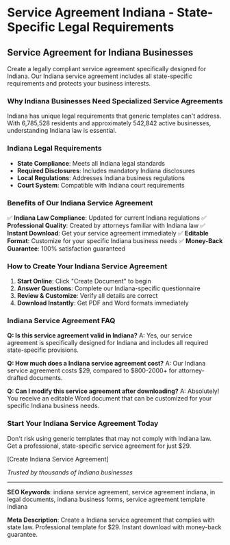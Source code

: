 # Service Agreement Indiana - State-Specific Legal Requirements

## Service Agreement for Indiana Businesses

Create a legally compliant service agreement specifically designed for Indiana. Our Indiana service agreement includes all state-specific requirements and protects your business interests.

### Why Indiana Businesses Need Specialized Service Agreements

Indiana has unique legal requirements that generic templates can't address. With 6,785,528 residents and approximately 542,842 active businesses, understanding Indiana law is essential.

### Indiana Legal Requirements

- **State Compliance**: Meets all Indiana legal standards
- **Required Disclosures**: Includes mandatory Indiana disclosures
- **Local Regulations**: Addresses Indiana business regulations
- **Court System**: Compatible with Indiana court requirements

### Benefits of Our Indiana Service Agreement

✅ **Indiana Law Compliance**: Updated for current Indiana regulations
✅ **Professional Quality**: Created by attorneys familiar with Indiana law
✅ **Instant Download**: Get your service agreement immediately
✅ **Editable Format**: Customize for your specific Indiana business needs
✅ **Money-Back Guarantee**: 100% satisfaction guaranteed

### How to Create Your Indiana Service Agreement

1. **Start Online**: Click "Create Document" to begin
2. **Answer Questions**: Complete our Indiana-specific questionnaire
3. **Review & Customize**: Verify all details are correct
4. **Download Instantly**: Get PDF and Word formats immediately

### Indiana Service Agreement FAQ

**Q: Is this service agreement valid in Indiana?**
A: Yes, our service agreement is specifically designed for Indiana and includes all required state-specific provisions.

**Q: How much does a Indiana service agreement cost?**
A: Our Indiana service agreement costs $29, compared to $800-2000+ for attorney-drafted documents.

**Q: Can I modify this service agreement after downloading?**
A: Absolutely! You receive an editable Word document that can be customized for your specific Indiana business needs.

### Start Your Indiana Service Agreement Today

Don't risk using generic templates that may not comply with Indiana law. Get a professional, state-specific service agreement for just $29.

[Create Indiana Service Agreement]

_Trusted by thousands of Indiana businesses_

---

**SEO Keywords**: indiana service agreement, service agreement indiana, in legal documents, indiana business forms, service agreement template indiana

**Meta Description**: Create a Indiana service agreement that complies with state law. Professional template for $29. Instant download with money-back guarantee.
